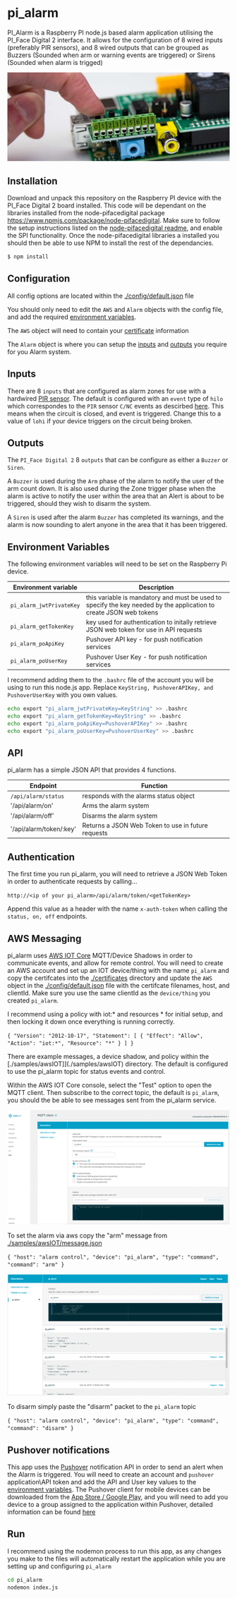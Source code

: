 # pi_alarm

PI_Alarm is a Raspberry PI node.js based alarm application utilising the PI_Face Digital 2 interface. It allows for the configuration of 8 wired inputs (preferably PIR sensors), and 8 wired outputs that can be grouped as Buzzers (Sounded when arm or warning events are triggered) or Sirens (Sounded when alarm is trigged)

![PI_Face Digital 2](icon.jpg)

## Installation

Download and unpack this repository on the Raspberry PI device with the PI_Face Digital 2 board installed. This code will be dependant on the libraries installed from the node-pifacedigital package https://www.npmjs.com/package/node-pifacedigital. Make sure to follow the setup instructions listed on the [node-pifacedigital readme](https://www.npmjs.com/package/node-pifacedigital), and enable the SPI functionality. Once the node-pifacedigital libraries a installed you should then be able to use NPM to install the rest of the dependancies.

```bash
$ npm install
```

## Configuration

All config options are located within the [./config/default.json](./config/default.json) file

You should only need to edit the `AWS` and `Alarm` objects with the config file, and add the required [environment variables](#environment-variables).

The `AWS` object will need to contain your [certificate](#aws-messaging) information

The `Alarm` object is where you can setup the [inputs](#inputs) and [outputs](#outputs) you require for you Alarm system. 

## Inputs

There are 8 `inputs` that are configured as alarm zones for use with a hardwired [PIR sensor](https://learn.adafruit.com/pir-passive-infrared-proximity-motion-sensor/how-pirs-work). The default is configured with an `event` type of `hilo` which correspondes to the `PIR` sensor `C/NC` events as descirbed [here](http://www.reuk.co.uk/wordpress/electronics/pir-sensor-circuits/). This means when the circuit is closed, and event is triggered. Change this to a value of `lohi` if your device triggers on the circuit being broken.

## Outputs

The `PI_Face Digital 2` 8 `outputs` that can be configure as either a `Buzzer` or `Siren`.

A `Buzzer` is used during the `Arm` phase of the alarm to notify the user of the arm count down. It is also used during the Zone trigger phase when the alarm is active to notify the user within the area that an Alert is about to be triggered, should they wish to disarm the system.

A `Siren` is used after the alarm `Buzzer` has completed its warnings, and the alarm is now sounding to alert anyone in the area that it has been triggered.

## Environment Variables

The following environment variables will need to be set on the Raspberry Pi device.

| Environment variable | Description |
|----------------------|-------------|
| `pi_alarm_jwtPrivateKey` | this variable is mandatory and must be used to specify the key needed by the application to create JSON web tokens |
| `pi_alarm_getTokenKey` | key used for authentication to initally retrieve JSON web token for use in API requests|
| `pi_alarm_poApiKey` | Pushover API key - for push notification services|
| `pi_alarm_poUserKey` | Pushover User Key - for push notification services |

I recommend adding them to the `.bashrc` file of the account you will be using to run this node.js app. Replace `KeyString, PushoverAPIKey, and PushoverUserKey` with you own values.

```bash
echo export "pi_alarm_jwtPrivateKey=KeyString" >> .bashrc
echo export "pi_alarm_getTokenKey=KeyString" >> .bashrc
echo export "pi_alarm_poApiKey=PushoverAPIKey" >> .bashrc
echo export "pi_alarm_poUserKey=PushoverUserKey" >> .bashrc
```

## API

pi_alarm has a simple JSON API that provides 4 functions.

| Endpoint | Function |
| -------- | -------- |
| `/api/alarm/status` | responds with the alarms status object |
| '/api/alarm/on' | Arms the alarm system |
| '/api/alarm/off' | Disarms the alarm system |
| '/api/alarm/token/:key' | Returns a JSON Web Token to use in future requests |

## Authentication

The first time you run pi_alarm, you will need to retrieve a JSON Web Token in order to authenticate requests by calling...

`http://<ip of your pi_alarm>/api/alarm/token/<getTokenKey>`

Append this value as a header with the name `x-auth-token` when calling the `status, on, off` endpoints.

## AWS Messaging

pi_alarm uses [AWS IOT Core](https://aws.amazon.com/iot-core/) MQTT/Device Shadows in order to communicate events, and allow for remote control. You will need to create an AWS account and set up an IOT device/thing with the name `pi_alarm` and copy the certifcates into the [./certificates](.certificates) directory and update the `AWS` object in the [./config/default.json](./config/default.json) file with the certifcate filenames, host, and clientId. Make sure you use the same clientId as the `device/thing` you created `pi_alarm`.

I recommend using a policy with iot:* and resources * for initial setup, and then locking it down once everything is running correctly.

`{
  "Version": "2012-10-17",
  "Statement": [
    {
      "Effect": "Allow",
      "Action": "iot:*",
      "Resource": "*"
    }
  ]
}`

There are example messages, a device shadow, and policy within the [./samples/awsIOT]](./samples/awsIOT) directory. The default is configured to use the pi_alarm topic for status events and control. 

Within the AWS IOT Core console, select the "Test" option to open the MQTT client. Then subscribe to the correct topic, the default is `pi_alarm`, you should the be able to see messages sent from the pi_alarm service.

![MQTT Subscribe](./samples/Subscribe.GIF)

To set the alarm via aws copy the "arm" message from [./samples/awsIOT/message.json](./samples/awsIOT/message.json) 

`{
        "host": "alarm control",
        "device": "pi_alarm",
        "type": "command",
        "command": "arm"
 }`
    
![MQTT Arming](./samples/Arm.GIF)

To disarm simply paste the "disarm" packet to the `pi_alarm` topic

`{
        "host": "alarm control",
        "device": "pi_alarm",
        "type": "command",
        "command": "disarm"
 }`
 
 ## Pushover notifications
 
 This app uses the [Pushover](https://pushover.net/) notification API in order to send an alert when the Alarm is triggered. You will need to create an account and `pushover` application\API token and add the API and User key values to the [environment variables](#environment-variables). The Pushover client for mobile devices can be downloaded from the [App Store / Google Play](https://pushover.net/clients), and you will need to add you device to a group assigned to the application within Pushover, detailed information can be found [here](https://pushover.net/faq#overview-what)
 
 ## Run
 
 I recommend using the nodemon process to run this app, as any changes you make to the files will automatically restart the application while you are setting up and configuring `pi_alarm`
 
 ```bash
 cd pi_alarm
 nodemon index.js
```
